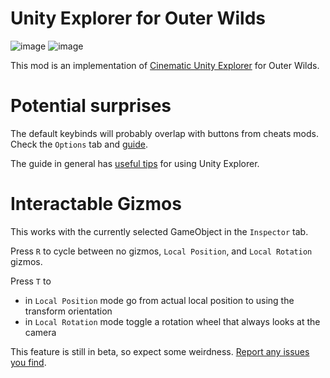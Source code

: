 # Unity Explorer for Outer Wilds
![image](https://user-images.githubusercontent.com/59376295/145025571-70745c0c-562f-4031-a345-990c6ab86edb.png)
![image](https://github.com/user-attachments/assets/6dd0c565-46db-497a-81d4-0f404fb203ce)

This mod is an implementation of [Cinematic Unity Explorer](https://github.com/originalnicodr/CinematicUnityExplorer) for Outer Wilds.

# Potential surprises
The default keybinds will probably overlap with buttons from cheats mods. Check the `Options` tab and [guide](https://framedsc.com/GeneralGuides/cinematic-unity-explorer.htm#hotkeys).

The guide in general has [useful tips](https://framedsc.com/GeneralGuides/cinematic-unity-explorer.htm#tips-tricks-and-common-questions) for using Unity Explorer.

# Interactable Gizmos
This works with the currently selected GameObject in the `Inspector` tab.

Press `R` to cycle between no gizmos, `Local Position`, and `Local Rotation` gizmos.

Press `T` to
- in `Local Position` mode go from actual local position to using the transform orientation
- in `Local Rotation` mode toggle a rotation wheel that always looks at the camera

This feature is still in beta, so expect some weirdness. [Report any issues you find](https://github.com/Vesper-Works/Unity-Explorer-For-Outer-Wilds/issues/new).
